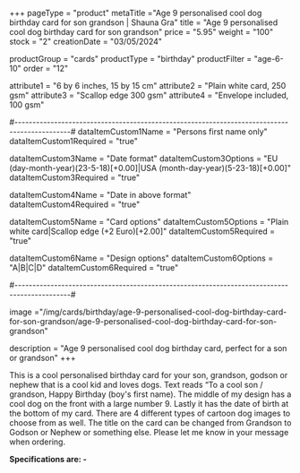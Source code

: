 +++
pageType = "product"
metaTitle ="Age 9 personalised cool dog birthday card for son grandson | Shauna Gra"
title = "Age 9 personalised cool dog birthday card for son grandson"
price = "5.95"
weight = "100"
stock = "2"
creationDate = "03/05/2024"

productGroup = "cards"
productType = "birthday"
productFilter = "age-6-10"
order = "12"

attribute1 = "6 by 6 inches, 15 by 15 cm" 
attribute2 = "Plain white card, 250 gsm"
attribute3 = "Scallop edge 300 gsm"
attribute4 = "Envelope included, 100 gsm"

#---------------------------------------------------------------------------------------------#
dataItemCustom1Name = "Persons first name only"
dataItemCustom1Required = "true"

dataItemCustom3Name = "Date format"
dataItemCustom3Options = "EU (day-month-year)(23-5-18)[+0.00]|USA (month-day-year)(5-23-18)[+0.00]"
dataItemCustom3Required = "true"

dataItemCustom4Name = "Date in above format"
dataItemCustom4Required = "true"

dataItemCustom5Name = "Card options"
dataItemCustom5Options = "Plain white card|Scallop edge (+2 Euro)[+2.00]"
dataItemCustom5Required = "true"

dataItemCustom6Name = "Design options"
dataItemCustom6Options = "A|B|C|D"
dataItemCustom6Required = "true"

#---------------------------------------------------------------------------------------------#

image ="/img/cards/birthday/age-9-personalised-cool-dog-birthday-card-for-son-grandson/age-9-personalised-cool-dog-birthday-card-for-son-grandson"

description = "Age 9 personalised cool dog birthday card, perfect for a son or grandson"
+++

This is a cool personalised birthday card for your son, grandson, godson or nephew that is a cool kid and loves dogs. Text reads “To a cool son / grandson, Happy Birthday (boy's first name). The middle of my design has a cool dog on the front with a large number 9. Lastly it has the date of birth at the bottom of my card. There are 4 different types of cartoon dog images to choose from as well. The title on the card can be changed from Grandson to Godson or Nephew or something else. Please let me know in your message when ordering.

**Specifications are: -**
